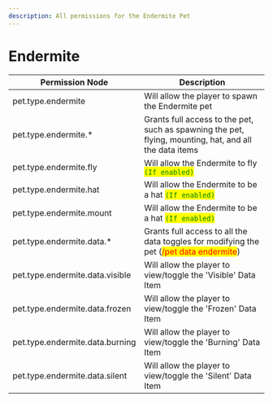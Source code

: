 ```yaml
---
description: All permissions for the Endermite Pet
---
```



# Endermite
| Permission Node | Description |
| - | - |
| pet.type.endermite | Will allow the player to spawn the Endermite pet |
| pet.type.endermite.* | Grants full access to the pet, such as spawning the pet, flying, mounting, hat, and all the data items |
| pet.type.endermite.fly | Will allow the Endermite to fly <mark style="color:green;">`(If enabled)`</mark> |
| pet.type.endermite.hat | Will allow the Endermite to be a hat <mark style="color:green;">`(If enabled)`</mark> |
| pet.type.endermite.mount | Will allow the Endermite to be a hat <mark style="color:green;">`(If enabled)`</mark> |
| pet.type.endermite.data.* | Grants full access to all the data toggles for modifying the pet (<mark style="color:red;">/pet data endermite</mark>) |
| pet.type.endermite.data.visible | Will allow the player to view/toggle the 'Visible' Data Item |
| pet.type.endermite.data.frozen | Will allow the player to view/toggle the 'Frozen' Data Item |
| pet.type.endermite.data.burning | Will allow the player to view/toggle the 'Burning' Data Item |
| pet.type.endermite.data.silent | Will allow the player to view/toggle the 'Silent' Data Item |

